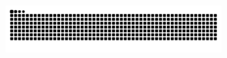 <h1 align="center">
 <img src="https://github.com/BYP455/BYP455/raw/refs/heads/main/grid.svg" />
</h1>
